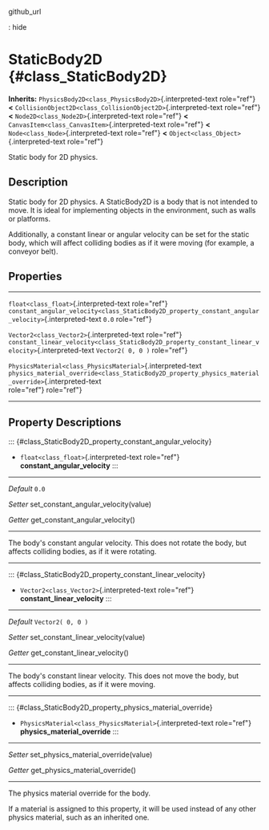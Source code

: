 github\_url

:   hide

StaticBody2D {#class_StaticBody2D}
============

**Inherits:** `PhysicsBody2D<class_PhysicsBody2D>`{.interpreted-text
role="ref"} **\<**
`CollisionObject2D<class_CollisionObject2D>`{.interpreted-text
role="ref"} **\<** `Node2D<class_Node2D>`{.interpreted-text role="ref"}
**\<** `CanvasItem<class_CanvasItem>`{.interpreted-text role="ref"}
**\<** `Node<class_Node>`{.interpreted-text role="ref"} **\<**
`Object<class_Object>`{.interpreted-text role="ref"}

Static body for 2D physics.

Description
-----------

Static body for 2D physics. A StaticBody2D is a body that is not
intended to move. It is ideal for implementing objects in the
environment, such as walls or platforms.

Additionally, a constant linear or angular velocity can be set for the
static body, which will affect colliding bodies as if it were moving
(for example, a conveyor belt).

Properties
----------

  ------------------------------------------------------------ ------------------------------------------------------------------------------------------------------ -------------------
  `float<class_float>`{.interpreted-text role="ref"}           `constant_angular_velocity<class_StaticBody2D_property_constant_angular_velocity>`{.interpreted-text   `0.0`
                                                               role="ref"}                                                                                            

  `Vector2<class_Vector2>`{.interpreted-text role="ref"}       `constant_linear_velocity<class_StaticBody2D_property_constant_linear_velocity>`{.interpreted-text     `Vector2( 0, 0 )`
                                                               role="ref"}                                                                                            

  `PhysicsMaterial<class_PhysicsMaterial>`{.interpreted-text   `physics_material_override<class_StaticBody2D_property_physics_material_override>`{.interpreted-text   
  role="ref"}                                                  role="ref"}                                                                                            
  ------------------------------------------------------------ ------------------------------------------------------------------------------------------------------ -------------------

Property Descriptions
---------------------

::: {#class_StaticBody2D_property_constant_angular_velocity}
-   `float<class_float>`{.interpreted-text role="ref"}
    **constant\_angular\_velocity**
:::

  ----------- -----------------------------------------
  *Default*   `0.0`

  *Setter*    set\_constant\_angular\_velocity(value)

  *Getter*    get\_constant\_angular\_velocity()
  ----------- -----------------------------------------

The body\'s constant angular velocity. This does not rotate the body,
but affects colliding bodies, as if it were rotating.

------------------------------------------------------------------------

::: {#class_StaticBody2D_property_constant_linear_velocity}
-   `Vector2<class_Vector2>`{.interpreted-text role="ref"}
    **constant\_linear\_velocity**
:::

  ----------- ----------------------------------------
  *Default*   `Vector2( 0, 0 )`

  *Setter*    set\_constant\_linear\_velocity(value)

  *Getter*    get\_constant\_linear\_velocity()
  ----------- ----------------------------------------

The body\'s constant linear velocity. This does not move the body, but
affects colliding bodies, as if it were moving.

------------------------------------------------------------------------

::: {#class_StaticBody2D_property_physics_material_override}
-   `PhysicsMaterial<class_PhysicsMaterial>`{.interpreted-text
    role="ref"} **physics\_material\_override**
:::

  ---------- -----------------------------------------
  *Setter*   set\_physics\_material\_override(value)

  *Getter*   get\_physics\_material\_override()
  ---------- -----------------------------------------

The physics material override for the body.

If a material is assigned to this property, it will be used instead of
any other physics material, such as an inherited one.
